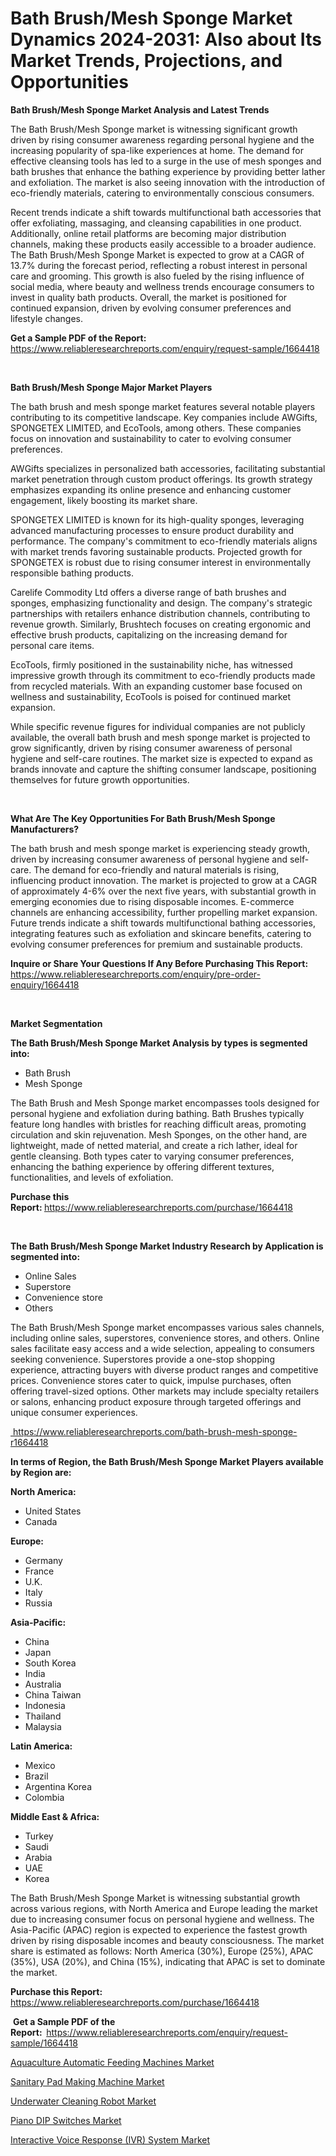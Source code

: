 <p><h1>Bath Brush/Mesh Sponge Market Dynamics 2024-2031: Also about Its Market Trends, Projections, and Opportunities</h1></p><p><strong>Bath Brush/Mesh Sponge Market Analysis and Latest Trends</strong></p>
<p><p>The Bath Brush/Mesh Sponge market is witnessing significant growth driven by rising consumer awareness regarding personal hygiene and the increasing popularity of spa-like experiences at home. The demand for effective cleansing tools has led to a surge in the use of mesh sponges and bath brushes that enhance the bathing experience by providing better lather and exfoliation. The market is also seeing innovation with the introduction of eco-friendly materials, catering to environmentally conscious consumers.</p><p>Recent trends indicate a shift towards multifunctional bath accessories that offer exfoliating, massaging, and cleansing capabilities in one product. Additionally, online retail platforms are becoming major distribution channels, making these products easily accessible to a broader audience. The Bath Brush/Mesh Sponge Market is expected to grow at a CAGR of 13.7% during the forecast period, reflecting a robust interest in personal care and grooming. This growth is also fueled by the rising influence of social media, where beauty and wellness trends encourage consumers to invest in quality bath products. Overall, the market is positioned for continued expansion, driven by evolving consumer preferences and lifestyle changes.</p></p>
<p><strong>Get a Sample PDF of the Report:&nbsp;</strong> <a href="https://www.reliableresearchreports.com/enquiry/request-sample/1664418?utm_campaign=36&utm_medium=2&utm_source=Github&utm_content=ia&utm_term=28092024&utm_id=bath-brushmesh-sponge">https://www.reliableresearchreports.com/enquiry/request-sample/1664418</a></p>
<p>&nbsp;</p>
<p><strong>Bath Brush/Mesh Sponge Major Market Players</strong></p>
<p><p>The bath brush and mesh sponge market features several notable players contributing to its competitive landscape. Key companies include AWGifts, SPONGETEX LIMITED, and EcoTools, among others. These companies focus on innovation and sustainability to cater to evolving consumer preferences.</p><p>AWGifts specializes in personalized bath accessories, facilitating substantial market penetration through custom product offerings. Its growth strategy emphasizes expanding its online presence and enhancing customer engagement, likely boosting its market share.</p><p>SPONGETEX LIMITED is known for its high-quality sponges, leveraging advanced manufacturing processes to ensure product durability and performance. The company's commitment to eco-friendly materials aligns with market trends favoring sustainable products. Projected growth for SPONGETEX is robust due to rising consumer interest in environmentally responsible bathing products.</p><p>Carelife Commodity Ltd offers a diverse range of bath brushes and sponges, emphasizing functionality and design. The company's strategic partnerships with retailers enhance distribution channels, contributing to revenue growth. Similarly, Brushtech focuses on creating ergonomic and effective brush products, capitalizing on the increasing demand for personal care items.</p><p>EcoTools, firmly positioned in the sustainability niche, has witnessed impressive growth through its commitment to eco-friendly products made from recycled materials. With an expanding customer base focused on wellness and sustainability, EcoTools is poised for continued market expansion.</p><p>While specific revenue figures for individual companies are not publicly available, the overall bath brush and mesh sponge market is projected to grow significantly, driven by rising consumer awareness of personal hygiene and self-care routines. The market size is expected to expand as brands innovate and capture the shifting consumer landscape, positioning themselves for future growth opportunities.</p></p>
<p>&nbsp;</p>
<p><strong>What Are The Key Opportunities For Bath Brush/Mesh Sponge Manufacturers?</strong></p>
<p><p>The bath brush and mesh sponge market is experiencing steady growth, driven by increasing consumer awareness of personal hygiene and self-care. The demand for eco-friendly and natural materials is rising, influencing product innovation. The market is projected to grow at a CAGR of approximately 4-6% over the next five years, with substantial growth in emerging economies due to rising disposable incomes. E-commerce channels are enhancing accessibility, further propelling market expansion. Future trends indicate a shift towards multifunctional bathing accessories, integrating features such as exfoliation and skincare benefits, catering to evolving consumer preferences for premium and sustainable products.</p></p>
<p><strong>Inquire or Share Your Questions If Any Before Purchasing This Report:</strong> <a href="https://www.reliableresearchreports.com/enquiry/pre-order-enquiry/1664418?utm_campaign=36&utm_medium=2&utm_source=Github&utm_content=ia&utm_term=28092024&utm_id=bath-brushmesh-sponge">https://www.reliableresearchreports.com/enquiry/pre-order-enquiry/1664418</a></p>
<p>&nbsp;</p>
<p><strong>Market Segmentation</strong></p>
<p><strong>The Bath Brush/Mesh Sponge Market Analysis by types is segmented into:</strong></p>
<p><ul><li>Bath Brush</li><li>Mesh Sponge</li></ul></p>
<p><p>The Bath Brush and Mesh Sponge market encompasses tools designed for personal hygiene and exfoliation during bathing. Bath Brushes typically feature long handles with bristles for reaching difficult areas, promoting circulation and skin rejuvenation. Mesh Sponges, on the other hand, are lightweight, made of netted material, and create a rich lather, ideal for gentle cleansing. Both types cater to varying consumer preferences, enhancing the bathing experience by offering different textures, functionalities, and levels of exfoliation.</p></p>
<p><strong>Purchase this Report:&nbsp;</strong><a href="https://www.reliableresearchreports.com/purchase/1664418?utm_campaign=36&utm_medium=2&utm_source=Github&utm_content=ia&utm_term=28092024&utm_id=bath-brushmesh-sponge">https://www.reliableresearchreports.com/purchase/1664418</a></p>
<p>&nbsp;</p>
<p><strong>The Bath Brush/Mesh Sponge Market Industry Research by Application is segmented into:</strong></p>
<p><ul><li>Online Sales</li><li>Superstore</li><li>Convenience store</li><li>Others</li></ul></p>
<p><p>The Bath Brush/Mesh Sponge market encompasses various sales channels, including online sales, superstores, convenience stores, and others. Online sales facilitate easy access and a wide selection, appealing to consumers seeking convenience. Superstores provide a one-stop shopping experience, attracting buyers with diverse product ranges and competitive prices. Convenience stores cater to quick, impulse purchases, often offering travel-sized options. Other markets may include specialty retailers or salons, enhancing product exposure through targeted offerings and unique consumer experiences.</p></p>
<p><a href="https://www.reliableresearchreports.com/bath-brush-mesh-sponge-r1664418?utm_campaign=36&utm_medium=2&utm_source=Github&utm_content=ia&utm_term=28092024&utm_id=bath-brushmesh-sponge">&nbsp;https://www.reliableresearchreports.com/bath-brush-mesh-sponge-r1664418</a></p>
<p><strong>In terms of Region, the Bath Brush/Mesh Sponge Market Players available by Region are:</strong></p>
<p>
    <p> <strong> North America: </strong>
        <ul>
            <li>United States</li>
            <li>Canada</li>
        </ul>
        </p> 
    <p> <strong> Europe: </strong>
        <ul>
            <li>Germany</li>
            <li>France</li>
            <li>U.K.</li>
            <li>Italy</li>
            <li>Russia</li>
        </ul>
        </p> 
    <p> <strong> Asia-Pacific: </strong>
        <ul>
            <li>China</li>
            <li>Japan</li>
            <li>South Korea</li>
            <li>India</li>
            <li>Australia</li>
            <li>China Taiwan</li>
            <li>Indonesia</li>
            <li>Thailand</li>
            <li>Malaysia</li>
        </ul>
        </p> 
    <p> <strong> Latin America: </strong>
        <ul>
            <li>Mexico</li>
            <li>Brazil</li>
            <li>Argentina Korea</li>
            <li>Colombia</li>
        </ul>
        </p> 
    <p> <strong> Middle East & Africa: </strong>
        <ul>
            <li>Turkey</li>
            <li>Saudi</li>
            <li>Arabia</li>
            <li>UAE</li>
            <li>Korea</li>
        </ul>
    </p>
    </p>
<p><p>The Bath Brush/Mesh Sponge Market is witnessing substantial growth across various regions, with North America and Europe leading the market due to increasing consumer focus on personal hygiene and wellness. The Asia-Pacific (APAC) region is expected to experience the fastest growth driven by rising disposable incomes and beauty consciousness. The market share is estimated as follows: North America (30%), Europe (25%), APAC (35%), USA (20%), and China (15%), indicating that APAC is set to dominate the market.</p></p>
<p><strong>Purchase this Report: </strong><a href="https://www.reliableresearchreports.com/purchase/1664418?utm_campaign=36&utm_medium=2&utm_source=Github&utm_content=ia&utm_term=28092024&utm_id=bath-brushmesh-sponge">https://www.reliableresearchreports.com/purchase/1664418</a></p>
<p>&nbsp;<strong>Get a Sample PDF of the Report:&nbsp;&nbsp;</strong><a href="https://www.reliableresearchreports.com/enquiry/request-sample/1664418?utm_campaign=36&utm_medium=2&utm_source=Github&utm_content=ia&utm_term=28092024&utm_id=bath-brushmesh-sponge">https://www.reliableresearchreports.com/enquiry/request-sample/1664418</a></p>
<p><strong></strong></p>
<p><p><a href="https://github.com/MatthewHernandez403/Market-Research-Report-List-1/blob/main/aquaculture-automatic-feeding-machines-market.md?utm_campaign=36&utm_medium=2&utm_source=Github&utm_content=ia&utm_term=28092024&utm_id=bath-brushmesh-sponge">Aquaculture Automatic Feeding Machines Market</a></p><p><a href="https://www.linkedin.com/pulse/sanitary-pad-making-machine-industry-forecast-market-shifts-vmmre?utm_campaign=36&utm_medium=2&utm_source=Github&utm_content=ia&utm_term=28092024&utm_id=bath-brushmesh-sponge">Sanitary Pad Making Machine Market</a></p><p><a href="https://www.linkedin.com/pulse/comprehensive-look-product-type-self-drivingremote-control-application-40qbe?utm_campaign=36&utm_medium=2&utm_source=Github&utm_content=ia&utm_term=28092024&utm_id=bath-brushmesh-sponge">Underwater Cleaning Robot Market</a></p><p><a href="https://issuu.com/reportprime-2/docs/piano-dip-switches-market-size-2030_b51bec398c9b65?utm_campaign=36&utm_medium=2&utm_source=Github&utm_content=ia&utm_term=28092024&utm_id=bath-brushmesh-sponge">Piano DIP Switches Market</a></p><p><a href="https://github.com/MoonZANDRA/Market-Research-Report-List-1/blob/main/interactive-voice-response-ivr-system-market.md?utm_campaign=36&utm_medium=2&utm_source=Github&utm_content=ia&utm_term=28092024&utm_id=bath-brushmesh-sponge">Interactive Voice Response (IVR) System Market</a></p></p>